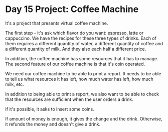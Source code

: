 # Day 15 Project: Coffee Machine

It's a project that presents virtual coffee machine.

The first step - it's ask which flavor do you want: espresso, latte or cappuccino. 
We have the recipes for these three types of drinks. Each of them requires a different 
quantity of water, a different quantity of coffee and a different quantity of milk.
And they also each half a different price.

In addition, the coffee machine has some resources that it has to manage.
The second feature of our coffee machine is that it's coin operated.

We need our coffee machine to be able to print a report. It needs to be able to tell us 
what resources it has left, how much water has left, how much milk, etc.

In addition to being able to print a report, we also want to be able to check that the 
resources are sufficient when the user orders a drink.

If it's possible, it asks to insert some coins.

If amount of money is enough, it gives the change and the drink.
Otherwise, it refunds the money and doesn't give a drink. 
